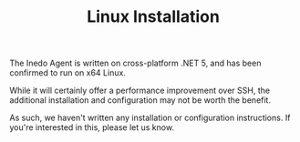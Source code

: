 ﻿---
title: Linux Installation
sequence: 20

---

The Inedo Agent is written on cross-platform .NET 5, and has been confirmed to run on x64 Linux.

While it will certainly offer a performance improvement over SSH, the additional installation and configuration may not be worth the benefit. 

As such, we haven't written any installation or configuration instructions. If you're interested in this, please let us know.